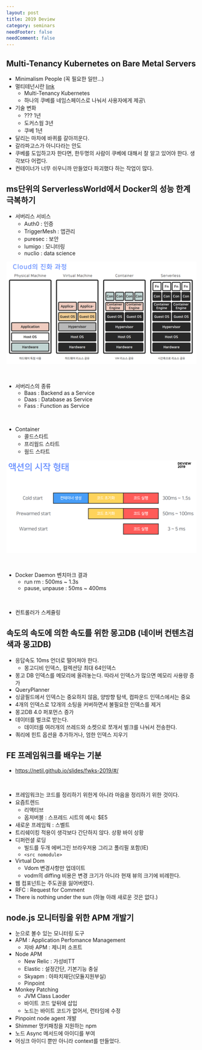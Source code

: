 ```yaml
---
layout: post
title: 2019 Deview
category: seminars
needFooter: false
needComment: false
---
```


## Multi-Tenancy Kubernetes on Bare Metal Servers

- Minimalism People (꼭 필요한 일만...)
- 멀티테넌시란 [link](http://www.itworld.co.kr/news/101255)
  - Multi-Tenancy Kubernetes
  - 하나의 쿠베를 네임스페이스로 나눠서 사용자에게 제공\
- 기술 변화
  - ??? 1년
  - 도커스웜 3년
  - 쿠베 1년
- 달리는 마차에 바퀴를 갈아끼운다.
- 갈라파고스가 아니다라는 안도
- 쿠베를 도입하고자 한다면, 한두명의 사람이 쿠베에 대해서 잘 알고 있어야 한다. 생각보다 어렵다.
- 컨테이너가 너무 쉬우니까 만들었다 파괴했다 하는 작업이 많다.

## ms단위의 ServerlessWorld에서 Docker의 성능 한계 극복하기

- 서버리스 서비스
  - Auth0 : 인증
  - TriggerMesh : 앱관리
  - puresec : 보안
  - lumigo : 모니터링
  - nuclio : data science

![alt](/assets/images/temp/2019-deview-2-1.png)

<br/>

- 서버리스의 종류
  - Baas : Backend as a Service
  - Daas : Database as Service
  - Fass : Function as Service

<br/>

- Container
  - 콜드스타트
  - 프리웜드 스타트
  - 웜드 스타트

![alt](/assets/images/temp/2019-deview-2-2.png)

<br/>

- Docker Daemon 벤치마크 결과
  - run rm : 500ms ~ 1.3s
  - pause, unpause : 50ms ~ 400ms

<br/>

- 컨트롤러가 스케쥴링

## 속도의 속도에 의한 속도를 위한 몽고DB (네이버 컨텐츠검색과 몽고DB)

- 응답속도 10ms 언더로 떨어져야 한다.
  - 몽고디비 인덱스, 컬렉션당 최대 64인덱스
- 몽고 DB 인덱스를 메모리에 올려놓는다. 따라서 인덱스가 많으면 메모리 사용량 증가
- QueryPlanner
- 싱글필드에서 인덱스는 중요하지 않음, 양방향 탐색, 컴파운드 인덱스에서는 중요
- 4개의 인덱스로 12개의 소팅을 커버하면서 불필요한 인덱스를 제거
- 몽고DB 4.0 퍼포먼스 증가
- 데이터를 벌크로 받는다.
  - 데이터를 여러개의 쓰레드와 소켓으로 쪼개서 벌크를 나눠서 전송한다.
- 쿼리에 힌트 옵션을 추가하거나, 엄한 인덱스 지우기

## FE 프레임워크를 배우는 기분

- https://netil.github.io/slides/fwks-2019/#/

<br/>

- 프레임워크는 코드를 정리하기 위한게 아니라 마음을 정리하기 위한 것이다.
- 요즘트렌드
  - 리액티브
  - 옵저버블 : 스프레드 시트의 예시: \$E5
- 새로운 프레임웍 : 스벨트
- 트리쉐이킹 적용이 생각보다 간단하지 않다. 상황 바이 상황
- 디퍼런셜 로딩
  - 빌드를 두개 에버그린 브라우저용 그리고 폴리필 포함(IE)
  - `<src nomodule>`
- Virtual Dom
  - Vdom 변경사항만 업데이트
  - vodm의 diffing 비용은 변경 크기가 아니라 현재 뷰의 크기에 비례한다.
- 웹 컴포넌트는 주도권을 잃어버렸다.
- RFC : Request for Comment
- There is nothing under the sun (하늘 아래 새로운 것은 없다.)

## node.js 모니터링을 위한 APM 개발기

- 눈으로 볼수 있는 모니터링 도구
- APM : Application Perfomance Management
  - 자바 APM : 제니퍼 소프트
- Node APM
  - New Relic : 가성비TT
  - Elastic : 설정간단, 기본기능 충실
  - Skyapm : 아파치재단(모듈지원부실)
  - Pinpoint
- Monkey Patching
  - JVM Class Laoder
  - 바이트 코드 앞뒤에 삽입
  - 노드는 바이트 코드가 없어서, 런타임에 수정
- Pinpoint node agent 개발
- Shimmer 멍키패칭을 지원하는 npm
- 노드 Async 메서드에 아이디를 부여
- 어싱크 아이디 뿐만 아니라 context를 만들었다.
